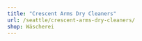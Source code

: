 ```yaml
---
title: "Crescent Arms Dry Cleaners"
url: /seattle/crescent-arms-dry-cleaners/
shop: Wäscherei
---
```

